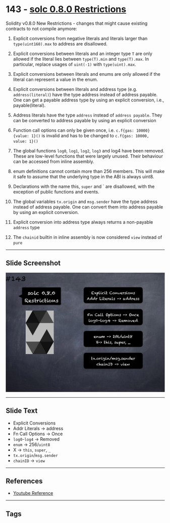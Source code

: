 # 143 - [solc 0.8.0 Restrictions](solc%200.8.0%20Restrictions.md)
Solidity v0.8.0 New Restrictions - changes that might cause existing contracts to not compile anymore:

1. Explicit conversions from negative literals and literals larger than `type(uint160).max` to address are disallowed.
    
2. Explicit conversions between literals and an integer type `T` are only allowed if the literal lies between `type(T).min` and `type(T).max`. In particular, replace usages of `uint(-1)` with `type(uint).max`.
    
3. Explicit conversions between literals and enums are only allowed if the literal can represent a value in the enum.
    
4. Explicit conversions between literals and address type (e.g. `address(literal)`) have the type address instead of address payable. One can get a payable address type by using an explicit conversion, i.e., payable(literal).
    
5. Address literals have the type `address` instead of `address payable`. They can be converted to address payable by using an explicit conversion
    
6. Function call options can only be given once, i.e. `c.f{gas: 10000}{value: 1}()` is invalid and has to be changed to `c.f{gas: 10000, value: 1}()`
    
7. The global functions `log0`, `log1`, `log2`, `log3` and log4 have been removed. These are low-level functions that were largely unused. Their behaviour can be accessed from inline assembly.
    
8. enum definitions cannot contain more than 256 members. This will make it safe to assume that the underlying type in the ABI is always uint8.
    
9. Declarations with the name this, `super` and \` are disallowed, with the exception of public functions and events. 
    
10. The global variables `tx.origin` and `msg.sender` have the type address instead of address payable. One can convert them into address payable by using an explicit conversion.
    
11. Explicit conversion into address type always returns a non-payable `address` type
    
12. The `chainid` builtin in inline assembly is now considered `view` instead of `pure`

___
## Slide Screenshot
![143.jpg](../../images/3.%20Solidity%20201/143.jpg)
___
## Slide Text
- Explicit Conversions
- Addr Literals -> address
- Fn Call Options -> Once 
- `log0`-`log4` -> Removed
- `enum` -> 256/`uint8`
- X -> `this`, `super`, `_`
- `tx.origin`/`msg.sender`
- `chainID` -> `view`
___
## References
- [Youtube Reference](https://youtu.be/C0zBhTgppLQ?t=354)
___
## Tags